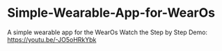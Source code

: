 # Simple-Wearable-App-for-WearOs
A simple wearable app for the WearOs
Watch the Step by Step Demo: https://youtu.be/-JO5oHRkYbk
